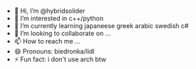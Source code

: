 - 👋 Hi, I’m @hybridsolider
- 👀 I’m interested in c++/python
- 🌱 I’m currently learning japaneese greek arabic swedish c# 
- 💞️ I’m looking to collaborate on ...
- 📫 How to reach me ...
- 😄 Pronouns: biedronka/lidl
- ⚡ Fun fact: i don't use arch btw

<!---
hybridsolider/hybridsolider is a ✨ special ✨ repository because its `README.md` (this file) appears on your GitHub profile.
You can click the Preview link to take a look at your changes.
--->
